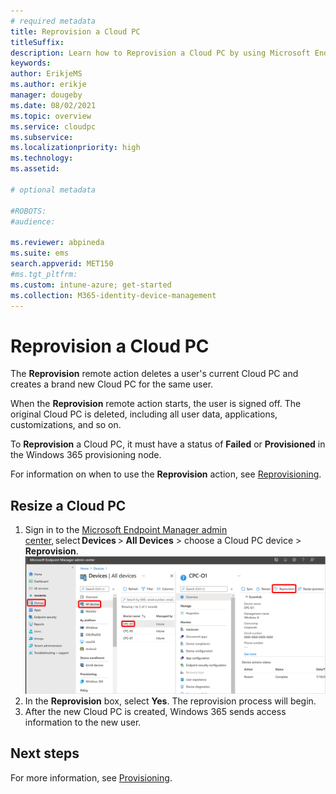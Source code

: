 ```yaml
---
# required metadata
title: Reprovision a Cloud PC
titleSuffix:
description: Learn how to Reprovision a Cloud PC by using Microsoft Endpoint Manager.
keywords:
author: ErikjeMS  
ms.author: erikje
manager: dougeby
ms.date: 08/02/2021
ms.topic: overview
ms.service: cloudpc
ms.subservice:
ms.localizationpriority: high
ms.technology:
ms.assetid: 

# optional metadata

#ROBOTS:
#audience:

ms.reviewer: abpineda
ms.suite: ems
search.appverid: MET150
#ms.tgt_pltfrm:
ms.custom: intune-azure; get-started
ms.collection: M365-identity-device-management
---
```


# Reprovision a Cloud PC

The **Reprovision** remote action deletes a user's current Cloud PC and creates a brand new Cloud PC for the same user.

When the **Reprovision** remote action starts, the user is signed off. The original Cloud PC is deleted, including all user data, applications, customizations, and so on.

To **Reprovision** a Cloud PC, it must have a status of **Failed** or **Provisioned** in the Windows 365 provisioning node.

For information on when to use the **Reprovision** action, see [Reprovisioning](provisioning.md#reprovisioning).

## Resize a Cloud PC

1. Sign in to the [Microsoft Endpoint Manager admin center](https://go.microsoft.com/fwlink/?linkid=2109431), select **Devices** > **All Devices** > choose a Cloud PC device > **Reprovision**.
![Screenshot of reprovision a Cloud PC](./media/reprovision-cloud-pc/reprovision.png)
2. In the **Reprovision** box, select **Yes**. The reprovision process will begin.
3. After the new Cloud PC is created, Windows 365 sends access information to the new user.

<!-- ########################## -->
## Next steps

For more information, see [Provisioning](provisioning.md).
